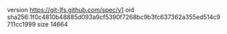 version https://git-lfs.github.com/spec/v1
oid sha256:1f0c4810b48885d093a9cf5390f7268bc9b3fc637362a355ed514c9711cc1999
size 14664
